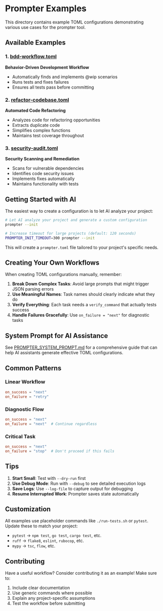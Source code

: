 # Prompter Examples

This directory contains example TOML configurations demonstrating various use cases for the prompter tool.

## Available Examples

### 1. [bdd-workflow.toml](bdd-workflow.toml)
**Behavior-Driven Development Workflow**
- Automatically finds and implements @wip scenarios
- Runs tests and fixes failures
- Ensures all tests pass before committing

### 2. [refactor-codebase.toml](refactor-codebase.toml)
**Automated Code Refactoring**
- Analyzes code for refactoring opportunities
- Extracts duplicate code
- Simplifies complex functions
- Maintains test coverage throughout

### 3. [security-audit.toml](security-audit.toml)
**Security Scanning and Remediation**
- Scans for vulnerable dependencies
- Identifies code security issues
- Implements fixes automatically
- Maintains functionality with tests

## Getting Started with AI

The easiest way to create a configuration is to let AI analyze your project:

```bash
# Let AI analyze your project and generate a custom configuration
prompter --init

# Increase timeout for large projects (default: 120 seconds)
PROMPTER_INIT_TIMEOUT=300 prompter --init
```

This will create a `prompter.toml` file tailored to your project's specific needs.

## Creating Your Own Workflows

When creating TOML configurations manually, remember:

1. **Break Down Complex Tasks**: Avoid large prompts that might trigger JSON parsing errors
2. **Use Meaningful Names**: Task names should clearly indicate what they do
3. **Verify Everything**: Each task needs a `verify_command` that actually tests success
4. **Handle Failures Gracefully**: Use `on_failure = "next"` for diagnostic tasks

## System Prompt for AI Assistance

See [PROMPTER_SYSTEM_PROMPT.md](../PROMPTER_SYSTEM_PROMPT.md) for a comprehensive guide that can help AI assistants generate effective TOML configurations.

## Common Patterns

### Linear Workflow
```toml
on_success = "next"
on_failure = "retry"
```

### Diagnostic Flow
```toml
on_success = "next"
on_failure = "next"  # Continue regardless
```

### Critical Task
```toml
on_success = "next"
on_failure = "stop"  # Don't proceed if this fails
```

## Tips

1. **Start Small**: Test with `--dry-run` first
2. **Use Debug Mode**: Run with `--debug` to see detailed execution logs
3. **Save Logs**: Use `--log-file` to capture output for debugging
4. **Resume Interrupted Work**: Prompter saves state automatically

## Customization

All examples use placeholder commands like `./run-tests.sh` or `pytest`. Update these to match your project:

- `pytest` → `npm test`, `go test`, `cargo test`, etc.
- `ruff` → `flake8`, `eslint`, `rubocop`, etc.
- `mypy` → `tsc`, `flow`, etc.

## Contributing

Have a useful workflow? Consider contributing it as an example! Make sure to:
1. Include clear documentation
2. Use generic commands where possible
3. Explain any project-specific assumptions
4. Test the workflow before submitting
